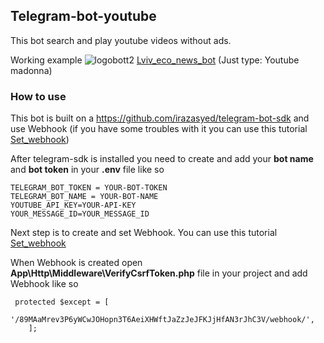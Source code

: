 ## Telegram-bot-youtube
This bot search and play youtube videos without ads.

Working example ![logobott2](https://vap.in.ua/storage/app/public/logobott2.png)   [Lviv_eco_news_bot](https://t.me/VapInUaBot) (Just type: Youtube madonna)

### How to use
This bot is built on a https://github.com/irazasyed/telegram-bot-sdk and use Webhook (if you have some troubles with it you can use this tutorial [Set_webhook](https://www.xibel-it.eu/setup-telegram-bot-sdk-with-webhook-in-laravel/))

After telegram-sdk is installed you need to create and add your **bot name** and **bot token** in your **.env** file like so
```
TELEGRAM_BOT_TOKEN = YOUR-BOT-TOKEN
TELEGRAM_BOT_NAME = YOUR-BOT-NAME
YOUTUBE_API_KEY=YOUR-API-KEY
YOUR_MESSAGE_ID=YOUR_MESSAGE_ID
```

Next step is to create and set Webhook. You can use this tutorial [Set_webhook](https://www.xibel-it.eu/setup-telegram-bot-sdk-with-webhook-in-laravel/)

When Webhook is created open **App\Http\Middleware\VerifyCsrfToken.php** file in your project and add Webhook like so
```
 protected $except = [
        '/89MAaMrev3P6yWCwJOHopn3T6AeiXHWftJaZzJeJFKJjHfAN3rJhC3V/webhook/',
    ];
```

